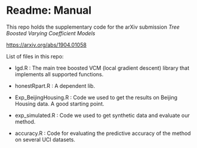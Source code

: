 # Readme: Manual

This repo holds the supplementary code for the arXiv submission *Tree Boosted Varying Coefficient Models*

https://arxiv.org/abs/1904.01058


List of files in this repo:

+ lgd.R : The main tree boosted VCM (local gradient descent) library that implements all supported functions.

+ honestRpart.R : A dependent lib. 

+ Exp_BeijingHousing.R : Code we used to get the results on Beijing Housing data. A good starting point.

+ exp_simulated.R : Code we used to get synthetic data and evaluate our method.

+ accuracy.R : Code for evaluating the predictive accuracy of the method on several UCI datasets.


